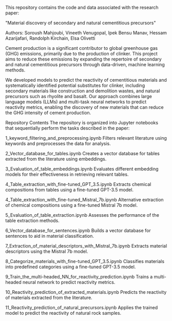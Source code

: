 This repository contains the code and data associated with the research paper:

"Material discovery of secondary and natural cementitious precursors"

Authors: Soroush Mahjoubi, Vineeth Venugopal, Ipek Bensu Manav, Hessam Azarijafari, Randolph Kirchain, Elsa Olivetti

Cement production is a significant contributor to global greenhouse gas (GHG) emissions, primarily due to the production of clinker. This project aims to reduce these emissions by expanding the repertoire of secondary and natural cementitious precursors through data-driven, machine learning methods.

We developed models to predict the reactivity of cementitious materials and systematically identified potential substitutes for clinker, including secondary materials like construction and demolition wastes, and natural precursors such as rhyolite and basalt. Our approach combines large language models (LLMs) and multi-task neural networks to predict reactivity metrics, enabling the discovery of new materials that can reduce the GHG intensity of cement production.

Repository Contents
The repository is organized into Jupyter notebooks that sequentially perform the tasks described in the paper:

1_keyword_filtering_and_preprocessing.ipynb
Filters relevant literature using keywords and preprocesses the data for analysis.

2_Vector_database_for_tables.ipynb
Creates a vector database for tables extracted from the literature using embeddings.

3_Evaluation_of_table_embeddings.ipynb
Evaluates different embedding models for their effectiveness in retrieving relevant tables.

4_Table_extraction_with_fine-tuned_GPT_3.5.ipynb
Extracts chemical compositions from tables using a fine-tuned GPT-3.5 model.

4_Table_extraction_with_fine-tuned_Mistral_7b.ipynb
Alternative extraction of chemical compositions using a fine-tuned Mistral 7b model.

5_Evaluation_of_table_extraction.ipynb
Assesses the performance of the table extraction methods.

6_Vector_database_for_sentences.ipynb
Builds a vector database for sentences to aid in material classification.

7_Extraction_of_material_descriptors_with_Mistral_7b.ipynb
Extracts material descriptors using the Mistral 7b model.

8_Categorize_materials_with_fine-tuned_GPT_3.5.ipynb
Classifies materials into predefined categories using a fine-tuned GPT-3.5 model.

9_Train_the_multi-headed_NN_for_reactivity_prediction.ipynb
Trains a multi-headed neural network to predict reactivity metrics.

10_Reactivity_prediction_of_extracted_materials.ipynb
Predicts the reactivity of materials extracted from the literature.

11_Reactivity_prediction_of_natural_precursors.ipynb
Applies the trained model to predict the reactivity of natural rock samples.

